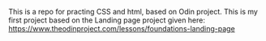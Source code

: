 This is a repo for practing CSS and html, based on Odin project. This is my first project based on the Landing page project given here: 
https://www.theodinproject.com/lessons/foundations-landing-page
